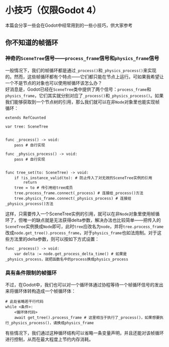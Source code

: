 # 小技巧（仅限Godot 4）
本篇会分享一些会在Godot中经常用到的一些小技巧，供大家参考

## 你不知道的帧循环
### 神奇的`SceneTree`信号——`process_frame`信号和`physics_frame`信号
一般情况下，我们的帧循环都是通过`_process()`和`_physics_process()`来实现的。然而，这些帧循环都有个特点——它们都只能在节点上运行。可如果我希望让一个不是节点的对象也可以使用帧循环该怎么办？  
好消息是，Godot已经在`SceneTree`类中提供了两个信号：`process_frame`和`physics_frame`，它们其实就分别对应了`_process()`和`_physics_process()`。如果我们能够获取到一个节点树的引用，那么我们就可以在非`Node`对象里也能实现帧循环：
```GDScript
extends RefCounted

var tree: SceneTree


func _process() -> void:
    pass # 自行实现

func _physics_process() -> void:
    pass # 自行实现


func tree_set(to: SceneTree) -> void:
    if !is_instance_valid(to): # 防止传入了对无效的SceneTree实例的引用
        return
    tree = to # 传引用给tree成员
    tree.process_frame.connect(_process) # 连接给_process()方法
    tree.physics_frame.connect(_physics_process) # 连接给_physics_process()方法
```
这样，只需要传入一个SceneTree实例的引用，就可以在非`Node`对象里使用帧循环了，但唯一的缺点就是无法获得delta参数，解决办法也比较简单——把传入的`SceneTree`实例换成`Node`即可，此时`tree`应改名为`node`，并将`tree.process_frame`改成`node.get_tree().process_frame`，对于`physics_frame`也如法炮制。对于这些方法里的delta参数，则可以按如下方式设置：
```GDScript
func _process() -> void:
    var delta := node.get_process_delta_time() # 如果是_physics_process，就把函数名中的process换成physics_process
```
### 具有条件限制的帧循环
不过，在Godot中，我们也可以对一个循环体通过协程等待一个帧循环信号的发出来将循环体转构造成一个帧循环体：
```GDScript
# 此处省略若干行代码
while <条件>:
    <循环体代码>
    await get_tree().process_frame # 这里相当于执行了_process()，如果想要执行_physics_process()，请换成physics_frame
```
有些情况下，我们通过这种循环结构可以省略一条变量声明，并且还能对该帧循环进行控制，从而在最大程度上节约内存消耗。
